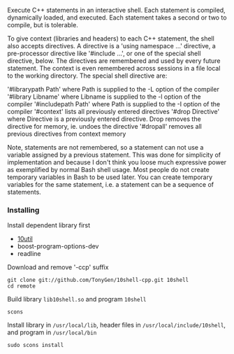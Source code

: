 Execute C++ statements in an interactive shell. Each statement is compiled, dynamically loaded, and executed. Each statement takes a second or two to compile, but is tolerable.

To give context (libraries and headers) to each C++ statement, the shell also accepts directives. A directive is a 'using namespace ...' directive, a pre-processor directive like '#include ...', or one of the special shell directive, below. The directives are remembered and used by every future statement. The context is even remembered across sessions in a file local to the working directory.
The special shell directive are:

'#librarypath Path' where Path is supplied to the -L option of the compiler
'#library Libname' where Libname is supplied to the -l option of the compiler
'#includepath Path' where Path is supplied to the -I option of the compiler
'#context' lists all previously entered directives
'#drop Directive' where Directive is a previously entered directive. Drop removes the directive for memory, ie. undoes the directive
'#dropall' removes all previous directives from context memory

Note, statements are not remembered, so a statement can not use a variable assigned by a previous statement. This was done for simplicity of implementation and because I don't think you loose much expressive power as exemplified by normal Bash shell usage. Most people do not create temporary variables in Bash to be used later. You can create temporary variables for the same statement, i.e. a statement can be a sequence of statements.

### Installing

Install dependent library first

- [10util](https://github.com/TonyGen/10util-cpp)
- boost-program-options-dev
- readline

Download and remove '-ccp' suffix

	git clone git://github.com/TonyGen/10shell-cpp.git 10shell
	cd remote

Build library `lib10shell.so` and program `10shell`

	scons

Install library in `/usr/local/lib`, header files in `/usr/local/include/10shell`, and program in `/usr/local/bin`

	sudo scons install

